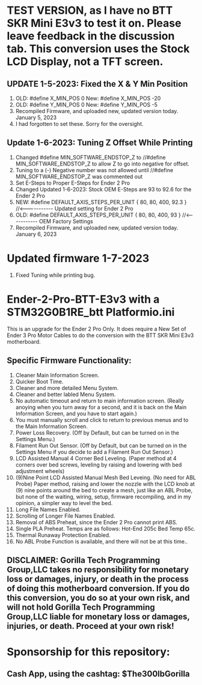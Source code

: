 # TEST VERSION, as I have no BTT SKR Mini E3v3 to test it on. Please leave feedback in the discussion tab. This conversion uses the Stock LCD Display, not a TFT screen.
## UPDATE 1-5-2023: Fixed the X & Y Min Position
1. OLD: #define X_MIN_POS 0  New: #define X_MIN_POS -20
2. OLD: #define Y_MIN_POS 0  New: #define Y_MIN_POS -5
3. Recompiled Firmware, and uploaded new, updated version today. January 5, 2023
4. I had forgotten to set these. Sorry for the oversight.
## Update 1-6-2023: Tuning Z Offset While Printing
1. Changed #define MIN_SOFTWARE_ENDSTOP_Z to //#define MIN_SOFTWARE_ENDSTOP_Z to allow Z to go into negative for offset.
2. Tuning to a (-) Negative number was not allowed until //#define MIN_SOFTWARE_ENDSTOP_Z was commented out
3. Set E-Steps to Proper E-Steps for Ender 2 Pro
4. Changed Updated 1-6-2023: Stock OEM E-Steps are 93 to 92.6 for the Ender 2 Pro
5. NEW: #define DEFAULT_AXIS_STEPS_PER_UNIT   { 80, 80, 400, 92.3 } //<----------- Updated setting for Ender 2 Pro
6. OLD: #define DEFAULT_AXIS_STEPS_PER_UNIT   { 80, 80, 400, 93 } //<----------- OEM Factory Settings
7. Recompiled Firmware, and uploaded new, updated version today. January 6, 2023
# Updated firmware 1-7-2023
1. Fixed Tuning while printing bug.
# Ender-2-Pro-BTT-E3v3 with a STM32G0B1RE_btt Platformio.ini
This is an upgrade for the Ender 2 Pro Only. It does require a New Set of Ender 3 Pro Motor Cables to do the conversion with the BTT SKR Mini E3v3 motherboard.
## Specific Firmware Functionality:
 1. Cleaner Main Information Screen.
 2. Quicker Boot Time.
 3. Cleaner and more detailed Menu System.
 4. Cleaner and better labled Menu System.
 5. No automatic timeout and return to main information screen. (Really anoying when you turn away for a second, and it is back on the Main Information Screen, and you have to start again.)
 6. You must manually scroll and click to return to previous menus and to the Main Information Screen.
 7. Power Loss Recovery. (Off by Default, but can be turned on in the Settings Menu.)
 8. Filament Run Out Sensor. (Off by Default, but can be turned on in the Settings Menu if you decide to add a Filament Run Out Sensor.)
 9. LCD Assisted Manual 4 Corner Bed Leveling. (Paper method at 4 corners over bed screws, leveling by raising and lowering with bed adjustment wheels)
 10. (9)Nine Point LCD Assisted Manual Mesh Bed Leveing. (No need for ABL Probe) Paper method, raising and lower the nozzle with the LCD knob at (9) nine points around the bed to create a mesh, just like an ABL Probe, but none of the waiting, wiring, setup, firmware recompiling, and in my opinion, a simpler way to level the bed.
 11. Long File Names Enabled.
 12. Scrolling of Longer File Names Enabled.
 13. Removal of ABS Preheat, since the Ender 2 Pro cannot print ABS.
 14. Single PLA Preheat. Temps are as follows: Hot-End 205c Bed Temp 65c.
 15. Thermal Runaway Protection Enabled.
 16. No ABL Probe Function is available, and there will not be at this time..
## DISCLAIMER: Gorilla Tech Programming Group,LLC takes no responsibility for monetary loss or damages, injury, or death in the process of doing this motherboard conversion. If you do this conversion, you do so at your own risk, and will not hold Gorilla Tech Programming Group,LLC liable for monetary loss or damages, injuries, or death. Proceed at your own risk!
# Sponsorship for this repository: 
##  Cash App, using the cashtag: $The300lbGorilla
